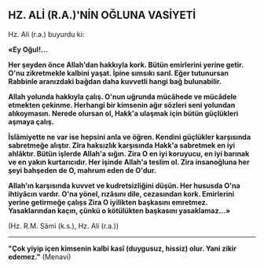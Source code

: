 ## HZ. ALİ (R.A.)'NİN OĞLUNA VASİYETİ

Hz. Ali (r.a.) buyurdu ki:

**«Ey Oğul!...**

**Her şeyden önce Allah'dan hakkıyla kork. Bütün emirlerini yerine getir. O'nu zikretmekle kalbini yaşat. İpine sımsıkı sarıl. Eğer tutunursan Rabbinle aranızdaki bağdan daha kuvvetli hangi bağ bulunabilir.**

**Allah yolunda hakkıyla çalış. O'nun uğrun­da mücâhede ve mücâdele etmekten çekinme. Herhangi bir kimsenin ağır sözleri seni yolun­dan alıkoymasın. Nerede olursan ol, Hakk'a ulaşmak için bütün güçlükleri aşmaya çalış.**

**İslâmiyette ne var ise hepsini anla ve öğren. Kendini güçlükler karşısında sabretmeğe alıştır. Zîra haksızlık karşısında Hakk'a sabretmek en iyi ahlâktır. Bütün işlerde Allah'a sığın. Zira O en iyi koruyucu, en iyi barınak ve en yakın kur­tarıcıdır. Her işinde Allah'a teslim ol. Zira insanoğluna her şeyi bahşeden de O, mahrum eden de O'dur.**

**Allah'ın karşısında kuvvet ve kudretsizliği­ni düşün. Her hususda O'na ihtiyâcın vardır. O'na yönel, rızâsını dile, cezasından kork. Emir­lerini yerine getirmeğe çalışs Zira O iyilikten başkasını emretmez. Yasaklarından kaçın, çün­kü o kötülükten başkasını yasaklamaz...»**

(Hz. R.M. Sâmi (k.s.), Hz. Ali (r.a.))

<hr>

**"Çok yiyip içen kimsenin kalbi kasî (duy­gusuz, hissiz) olur. Yani zikir edemez."**
(Menavi)
